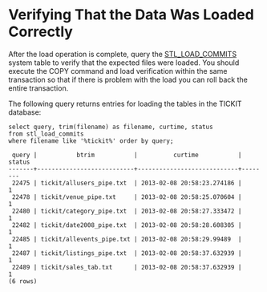 # Verifying That the Data Was Loaded Correctly<a name="verifying-that-data-loaded-correctly"></a>

After the load operation is complete, query the [STL\_LOAD\_COMMITS](r_STL_LOAD_COMMITS.md) system table to verify that the expected files were loaded\. You should execute the COPY command and load verification within the same transaction so that if there is problem with the load you can roll back the entire transaction\.

The following query returns entries for loading the tables in the TICKIT database:

```
select query, trim(filename) as filename, curtime, status
from stl_load_commits
where filename like '%tickit%' order by query;

 query |           btrim           |          curtime           | status
-------+---------------------------+----------------------------+--------
 22475 | tickit/allusers_pipe.txt  | 2013-02-08 20:58:23.274186 |      1
 22478 | tickit/venue_pipe.txt     | 2013-02-08 20:58:25.070604 |      1
 22480 | tickit/category_pipe.txt  | 2013-02-08 20:58:27.333472 |      1
 22482 | tickit/date2008_pipe.txt  | 2013-02-08 20:58:28.608305 |      1
 22485 | tickit/allevents_pipe.txt | 2013-02-08 20:58:29.99489  |      1
 22487 | tickit/listings_pipe.txt  | 2013-02-08 20:58:37.632939 |      1
 22489 | tickit/sales_tab.txt      | 2013-02-08 20:58:37.632939 |      1
(6 rows)
```